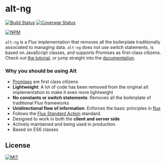 # alt-ng

[![Build Status](https://secure.travis-ci.org/koliseoapi/alt-ng.svg?branch=master)](http://travis-ci.org/koliseoapi/alt-ng)
[![Coverage Status](https://img.shields.io/coveralls/koliseoapi/alt-ng.svg?style=flat)](https://coveralls.io/r/koliseoapi/alt-ng)

[![NPM](https://nodei.co/npm/alt-ng.png?downloads=true)](https://nodei.co/npm/alt-ng/)

`alt-ng` is a Flux implementation that removes all the boilerplate traditionally associated to managing data. `alt-ng` does not use
switch statements, is based on JavaScript classes, and supports Promises as first-class citizens. Check out
[the tutorial](http://alt-ng.js.org/tutorial/), or jump straight into the [documentation](http://alt-ng.koliseo.com/doc/).

### Why you should be using Alt

* [Promises](http://alt-ng.koliseo.com/tutorial/promises) are first class citizens
* **Lightweight**: A lot of code has been removed from the original alt implementation to make it even more lightweight
* **No constants or switch statements**: Removes all the boilerplate of traditional Flux frameworks
* **Unidirectional flow of information**: Enforces the basic principles in [flux](http://facebook.github.io/flux/docs/overview.html)
* Follows the [Flux Standard Action](https://github.com/acdlite/flux-standard-action/) standard.
* Designed to work in both the **client and server side**
* Actively maintained and being used in production.
* Based on ES6 classes

## License

[![MIT](https://img.shields.io/npm/l/alt.svg?style=flat)](http://josh.mit-license.org)

